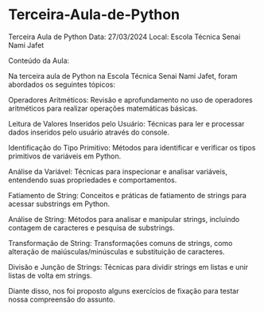 # Terceira-Aula-de-Python
Terceira Aula de Python 
Data: 27/03/2024
Local: Escola Técnica Senai Nami Jafet

Conteúdo da Aula:

Na terceira aula de Python na Escola Técnica Senai Nami Jafet, foram abordados os seguintes tópicos:

Operadores Aritméticos:
Revisão e aprofundamento no uso de operadores aritméticos para realizar operações matemáticas básicas.

Leitura de Valores Inseridos pelo Usuário:
Técnicas para ler e processar dados inseridos pelo usuário através do console.

Identificação do Tipo Primitivo:
Métodos para identificar e verificar os tipos primitivos de variáveis em Python.

Análise da Variável:
Técnicas para inspecionar e analisar variáveis, entendendo suas propriedades e comportamentos.

Fatiamento de String:
Conceitos e práticas de fatiamento de strings para acessar substrings em Python.

Análise de String:
Métodos para analisar e manipular strings, incluindo contagem de caracteres e pesquisa de substrings.

Transformação de String:
Transformações comuns de strings, como alteração de maiúsculas/minúsculas e substituição de caracteres.

Divisão e Junção de Strings:
Técnicas para dividir strings em listas e unir listas de volta em strings.

Diante disso, nos foi proposto alguns exercícios de fixação para testar nossa compreensão do assunto.

